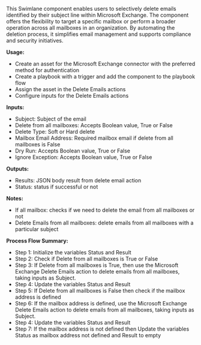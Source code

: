 This Swimlane component enables users to selectively delete emails identified by their subject line within Microsoft Exchange. The component offers the flexibility to target a specific mailbox or perform a broader operation across all mailboxes in an organization. By automating the deletion process, it simplifies email management and supports compliance and security initiatives.

**Usage:**
- Create an asset for the Microsoft Exchange connector with the preferred method for authentication
- Create a playbook with a trigger and add the component to the playbook flow
- Assign the asset in the Delete Emails actions
- Configure inputs for the Delete Emails actions

**Inputs:**

- Subject: Subject of the email 
- Delete from all mailboxes: Accepts Boolean value, True or False 
- Delete Type: Soft or Hard delete 
- Mailbox Email Address: Required mailbox email if delete from all mailboxes is False 
- Dry Run: Accepts Boolean value, True or False 
- Ignore Exception: Accepts Boolean value, True or False 

**Outputs:**
- Results: JSON body result from delete email action 
- Status: status if successful or not

**Notes:**
- If all mailbox: checks if we need to delete the email from all mailboxes or not 
- Delete Emails from all mailboxes: delete emails from all mailboxes with a particular subject 

**Process Flow Summary:**
- Step 1: Initialize the variables Status and Result 
- Step 2: Check if Delete from all mailboxes is True or False
- Step 3: If Delete from all mailboxes is True, then use the Microsoft Exchange Delete Emails action to delete emails from all mailboxes, taking inputs as Subject. 
- Step 4: Update the variables Status and Result 
- Step 5: If Delete from all mailboxes is False then check if the mailbox address is defined 
- Step 6: If the mailbox address is defined, use the Microsoft Exchange Delete Emails action to delete emails from all mailboxes, taking inputs as Subject. 
- Step 4: Update the variables Status and Result 
- Step 7: If the mailbox address is not defined then Update the variables Status as mailbox address not defined and Result to empty